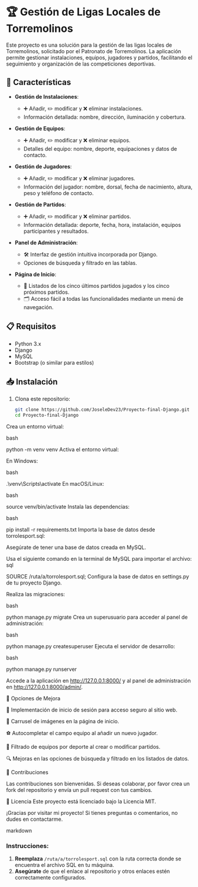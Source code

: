 # 🏆 Gestión de Ligas Locales de Torremolinos

Este proyecto es una solución para la gestión de las ligas locales de Torremolinos, solicitado por el Patronato de Torremolinos. La aplicación permite gestionar instalaciones, equipos, jugadores y partidos, facilitando el seguimiento y organización de las competiciones deportivas.

## 🚀 Características

- **Gestión de Instalaciones**:
  - ➕ Añadir, ✏️ modificar y ❌ eliminar instalaciones.
  - Información detallada: nombre, dirección, iluminación y cobertura.

- **Gestión de Equipos**:
  - ➕ Añadir, ✏️ modificar y ❌ eliminar equipos.
  - Detalles del equipo: nombre, deporte, equipaciones y datos de contacto.

- **Gestión de Jugadores**:
  - ➕ Añadir, ✏️ modificar y ❌ eliminar jugadores.
  - Información del jugador: nombre, dorsal, fecha de nacimiento, altura, peso y teléfono de contacto.

- **Gestión de Partidos**:
  - ➕ Añadir, ✏️ modificar y ❌ eliminar partidos.
  - Información detallada: deporte, fecha, hora, instalación, equipos participantes y resultados.

- **Panel de Administración**:
  - 🛠️ Interfaz de gestión intuitiva incorporada por Django.
  - Opciones de búsqueda y filtrado en las tablas.

- **Página de Inicio**:
  - 📅 Listados de los cinco últimos partidos jugados y los cinco próximos partidos.
  - 🗂️ Acceso fácil a todas las funcionalidades mediante un menú de navegación.

## 📋 Requisitos

- Python 3.x
- Django
- MySQL
- Bootstrap (o similar para estilos)

## 📥 Instalación

1. Clona este repositorio:

   ```bash
   git clone https://github.com/JoseleDev23/Proyecto-final-Django.git
   cd Proyecto-final-Django

Crea un entorno virtual:

bash

python -m venv venv
Activa el entorno virtual:

En Windows:

bash

.\venv\Scripts\activate
En macOS/Linux:

bash

source venv/bin/activate
Instala las dependencias:

bash

pip install -r requirements.txt
Importa la base de datos desde torrolesport.sql:

Asegúrate de tener una base de datos creada en MySQL.

Usa el siguiente comando en la terminal de MySQL para importar el archivo:
sql

SOURCE /ruta/a/torrolesport.sql;
Configura la base de datos en settings.py de tu proyecto Django.

Realiza las migraciones:

bash

python manage.py migrate
Crea un superusuario para acceder al panel de administración:

bash

python manage.py createsuperuser
Ejecuta el servidor de desarrollo:

bash

python manage.py runserver

Accede a la aplicación en http://127.0.0.1:8000/ y al panel de administración en http://127.0.0.1:8000/admin/.

🌟 Opciones de Mejora

🔐 Implementación de inicio de sesión para acceso seguro al sitio web.

🎠 Carrusel de imágenes en la página de inicio.

⚽ Autocompletar el campo equipo al añadir un nuevo jugador.

🏅 Filtrado de equipos por deporte al crear o modificar partidos.

🔍 Mejoras en las opciones de búsqueda y filtrado en los listados de datos.

🤝 Contribuciones

Las contribuciones son bienvenidas. Si deseas colaborar, por favor crea un fork del repositorio y envía un pull request con tus cambios.

📝 Licencia
Este proyecto está licenciado bajo la Licencia MIT.

¡Gracias por visitar mi proyecto! Si tienes preguntas o comentarios, no dudes en contactarme.

markdown

### Instrucciones:

1. **Reemplaza** `/ruta/a/torrolesport.sql` con la ruta correcta donde se encuentra el archivo SQL en tu máquina.
2. **Asegúrate** de que el enlace al repositorio y otros enlaces estén correctamente configurados.

